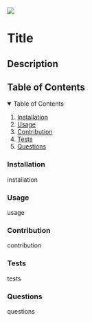 <img src='https://img.shields.io/badge/License-Apache_2.0-blue.svg'>

<h1> Title </h1>

<h2> Description </h2>

<h2> Table of Contents </h2>

<details open="open">
<summary> Table of Contents </summary>
<ol>
<li><a href="#installation">Installation</a></li>
<li><a href="#usage">Usage</a></li>
<li><a href="#contribution">Contribution</a></li>
<li><a href="#tests">Tests</a></li>
<li><a href="#questions">Questions</a></li>
</details>

<h3 id="installation"> Installation </h3>
<p> installation </p>

<h3 id="usage"> Usage </h3>
<p> usage </p>

<h3 id="contribution"> Contribution </h3>
<p> contribution </p>

<h3 id="tests"> Tests </h3>
<p> tests </p>

<h3 id="questions"> Questions </h3>
<p> questions </p>